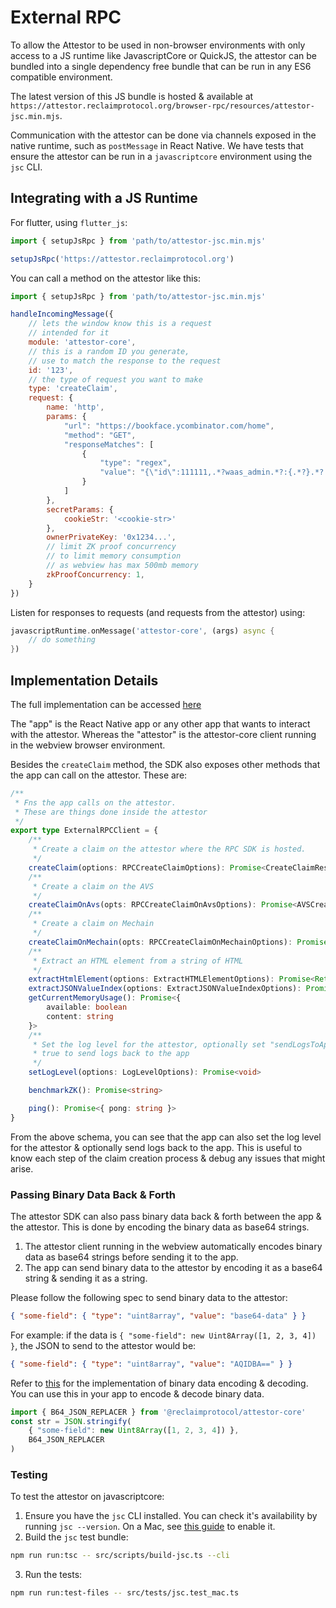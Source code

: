 # External RPC

To allow the Attestor to be used in non-browser environments with only access to a JS runtime like JavascriptCore or QuickJS, the attestor can be bundled into a single dependency free bundle that can be run in any ES6 compatible environment.

The latest version of this JS bundle is hosted & available at `https://attestor.reclaimprotocol.org/browser-rpc/resources/attestor-jsc.min.mjs`.

Communication with the attestor can be done via channels exposed in the native runtime, such as `postMessage` in React Native. We have tests that ensure the attestor can be run in a `javascriptcore` environment using the `jsc` CLI.

## Integrating with a JS Runtime

For flutter, using `flutter_js`:
``` js
import { setupJsRpc } from 'path/to/attestor-jsc.min.mjs'

setupJsRpc('https://attestor.reclaimprotocol.org')
```

You can call a method on the attestor like this:
``` js
import { setupJsRpc } from 'path/to/attestor-jsc.min.mjs'

handleIncomingMessage({
	// lets the window know this is a request
	// intended for it
	module: 'attestor-core',
	// this is a random ID you generate,
	// use to match the response to the request
	id: '123',
	// the type of request you want to make
	type: 'createClaim',
	request: {
		name: 'http',
		params: {
			"url": "https://bookface.ycombinator.com/home",
			"method": "GET",
			"responseMatches": [
				{
					"type": "regex",
					"value": "{\"id\":111111,.*?waas_admin.*?:{.*?}.*?:{.*?}.*?(?:full_name|first_name).*?}"
				}
			]
		},
		secretParams: {
			cookieStr: '<cookie-str>'
		},
		ownerPrivateKey: '0x1234...',
		// limit ZK proof concurrency
		// to limit memory consumption
		// as webview has max 500mb memory
		zkProofConcurrency: 1,
	}
})
```

Listen for responses to requests (and requests from the attestor) using:
``` dart
javascriptRuntime.onMessage('attestor-core', (args) async {
	// do something
})
```

## Implementation Details

The full implementation can be accessed [here](/src/external-rpc/)

The "app" is the React Native app or any other app that wants to interact with the attestor. Whereas the "attestor" is the attestor-core client running in the webview browser environment.

Besides the `createClaim` method, the SDK also exposes other methods that the app can call on the attestor. These are:

``` ts
/**
 * Fns the app calls on the attestor.
 * These are things done inside the attestor
 */
export type ExternalRPCClient = {
	/**
	 * Create a claim on the attestor where the RPC SDK is hosted.
	 */
	createClaim(options: RPCCreateClaimOptions): Promise<CreateClaimResponse>
	/**
	 * Create a claim on the AVS
	 */
	createClaimOnAvs(opts: RPCCreateClaimOnAvsOptions): Promise<AVSCreateResult>
	/**
	 * Create a claim on Mechain
	 */
	createClaimOnMechain(opts: RPCCreateClaimOnMechainOptions): Promise<MechainCreateResult>
	/**
	 * Extract an HTML element from a string of HTML
	 */
	extractHtmlElement(options: ExtractHTMLElementOptions): Promise<ReturnType<typeof extractHTMLElement>>
	extractJSONValueIndex(options: ExtractJSONValueIndexOptions): Promise<ReturnType<typeof extractJSONValueIndex>>
	getCurrentMemoryUsage(): Promise<{
		available: boolean
		content: string
	}>
	/**
	 * Set the log level for the attestor, optionally set "sendLogsToApp" to 
	 * true to send logs back to the app
	 */
	setLogLevel(options: LogLevelOptions): Promise<void>

	benchmarkZK(): Promise<string>

	ping(): Promise<{ pong: string }>
}
```

From the above schema, you can see that the app can also set the log level for the attestor & optionally send logs back to the app. This is useful to know each step of the claim creation process & debug any issues that might arise.

### Passing Binary Data Back & Forth

The attestor SDK can also pass binary data back & forth between the app & the attestor. This is done by encoding the binary data as base64 strings.

1. The attestor client running in the webview automatically encodes binary data as base64 strings before sending it to the app. 
2. The app can send binary data to the attestor by encoding it as a base64 string & sending it as a string.

Please follow the following spec to send binary data to the attestor:
``` json
{ "some-field": { "type": "uint8array", "value": "base64-data" } }
```

For example: if the data is `{ "some-field": new Uint8Array([1, 2, 3, 4]) }`, the JSON to send to the attestor would be:
``` json
{ "some-field": { "type": "uint8array", "value": "AQIDBA==" } }
```

Refer to [this](/src/utils/b64-json.ts) for the implementation of binary data encoding & decoding. You can use this in your app to encode & decode binary data.
``` ts 
import { B64_JSON_REPLACER } from '@reclaimprotocol/attestor-core'
const str = JSON.stringify(
	{ "some-field": new Uint8Array([1, 2, 3, 4]) },
	B64_JSON_REPLACER
)
```

### Testing

To test the attestor on javascriptcore:
1. Ensure you have the `jsc` CLI installed. You can check it's availability by running `jsc --version`. On a Mac, see [this guide](https://seasidetesting.com/2021/07/10/conveniently-start-a-javascript-shell-jsc-on-macos/) to enable it.
2. Build the `jsc` test bundle:
``` bash
npm run run:tsc -- src/scripts/build-jsc.ts --cli
```
3. Run the tests:
``` bash
npm run run:test-files -- src/tests/jsc.test_mac.ts
```